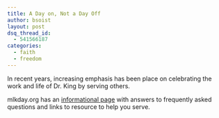 ```yaml
---
title: A Day on, Not a Day Off
author: bsoist
layout: post
dsq_thread_id:
  - 541566187
categories:
  - faith
  - freedom
---
```

In recent years, increasing emphasis has been place on celebrating the work and life of Dr. King by serving others.

mlkday.org has an [informational page][1] with answers to frequently asked questions and links to resource to help you serve.

&nbsp;

 [1]: http://mlkday.gov/about/serveonkingday.php "A day on, not a day off"
